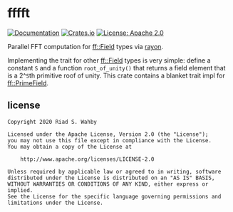 # fffft

[![Documentation](https://docs.rs/fffft/badge.svg)](https://docs.rs/fffft/)
[![Crates.io](https://img.shields.io/crates/v/fffft.svg)](https://crates.io/crates/fffft)
[![License: Apache 2.0](https://img.shields.io/badge/License-Apache%202.0-blue.svg)](LICENSE-APACHE)

Parallel FFT computation for [ff::Field] types via [rayon].

Implementing the trait for other [ff::Field] types is very simple:
define a constant `S` and a function `root_of_unity()` that returns a
field element that is a 2^`S`th primitive roof of unity.
This crate contains a blanket trait impl for [ff::PrimeField].

[ff::Field]: https://docs.rs/ff
[ff::PrimeField]: https://docs.rs/ff
[rayon]: https://docs.rs/rayon

## license

    Copyright 2020 Riad S. Wahby

    Licensed under the Apache License, Version 2.0 (the "License");
    you may not use this file except in compliance with the License.
    You may obtain a copy of the License at

        http://www.apache.org/licenses/LICENSE-2.0

    Unless required by applicable law or agreed to in writing, software
    distributed under the License is distributed on an "AS IS" BASIS,
    WITHOUT WARRANTIES OR CONDITIONS OF ANY KIND, either express or implied.
    See the License for the specific language governing permissions and
    limitations under the License.
